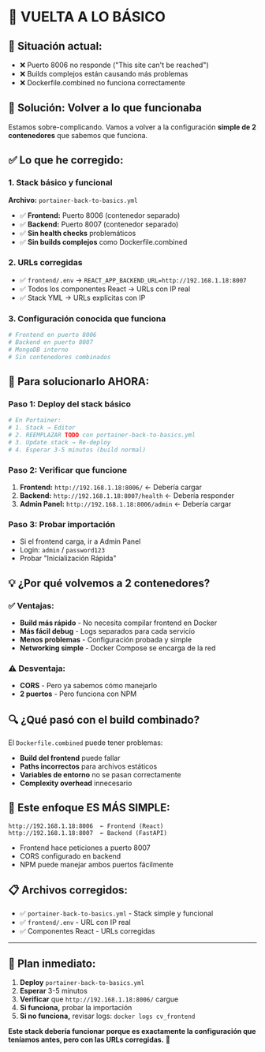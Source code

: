 # 🔄 VUELTA A LO BÁSICO

## 🚨 **Situación actual:**
- ❌ Puerto 8006 no responde ("This site can't be reached")
- ❌ Builds complejos están causando más problemas
- ❌ Dockerfile.combined no funciona correctamente

## 🎯 **Solución: Volver a lo que funcionaba**

Estamos sobre-complicando. Vamos a volver a la configuración **simple de 2 contenedores** que sabemos que funciona.

## ✅ **Lo que he corregido:**

### **1. Stack básico y funcional**
**Archivo:** `portainer-back-to-basics.yml`
- ✅ **Frontend:** Puerto 8006 (contenedor separado)
- ✅ **Backend:** Puerto 8007 (contenedor separado)
- ✅ **Sin health checks** problemáticos
- ✅ **Sin builds complejos** como Dockerfile.combined

### **2. URLs corregidas**
- ✅ `frontend/.env` → `REACT_APP_BACKEND_URL=http://192.168.1.18:8007`
- ✅ Todos los componentes React → URLs con IP real
- ✅ Stack YML → URLs explícitas con IP

### **3. Configuración conocida que funciona**
```yaml
# Frontend en puerto 8006
# Backend en puerto 8007  
# MongoDB interno
# Sin contenedores combinados
```

## 🚀 **Para solucionarlo AHORA:**

### **Paso 1: Deploy del stack básico**
```bash
# En Portainer:
# 1. Stack → Editor
# 2. REEMPLAZAR TODO con portainer-back-to-basics.yml
# 3. Update stack → Re-deploy
# 4. Esperar 3-5 minutos (build normal)
```

### **Paso 2: Verificar que funcione**
1. **Frontend:** `http://192.168.1.18:8006/` ← Debería cargar
2. **Backend:** `http://192.168.1.18:8007/health` ← Debería responder
3. **Admin Panel:** `http://192.168.1.18:8006/admin` ← Debería cargar

### **Paso 3: Probar importación**
- Si el frontend carga, ir a Admin Panel
- Login: `admin` / `password123`
- Probar "Inicialización Rápida"

## 💡 **¿Por qué volvemos a 2 contenedores?**

### **✅ Ventajas:**
- **Build más rápido** - No necesita compilar frontend en Docker
- **Más fácil debug** - Logs separados para cada servicio
- **Menos problemas** - Configuración probada y simple
- **Networking simple** - Docker Compose se encarga de la red

### **⚠️ Desventaja:**
- **CORS** - Pero ya sabemos cómo manejarlo
- **2 puertos** - Pero funciona con NPM

## 🔍 **¿Qué pasó con el build combinado?**

El `Dockerfile.combined` puede tener problemas:
- **Build del frontend** puede fallar
- **Paths incorrectos** para archivos estáticos  
- **Variables de entorno** no se pasan correctamente
- **Complexity overhead** innecesario

## 🎯 **Este enfoque ES MÁS SIMPLE:**

```
http://192.168.1.18:8006  ← Frontend (React)
http://192.168.1.18:8007  ← Backend (FastAPI)
```

- Frontend hace peticiones a puerto 8007
- CORS configurado en backend
- NPM puede manejar ambos puertos fácilmente

## 📋 **Archivos corregidos:**
- ✅ `portainer-back-to-basics.yml` - Stack simple y funcional
- ✅ `frontend/.env` - URL con IP real
- ✅ Componentes React - URLs corregidas

---

## 🚀 **Plan inmediato:**

1. **Deploy** `portainer-back-to-basics.yml`
2. **Esperar** 3-5 minutos
3. **Verificar** que `http://192.168.1.18:8006/` cargue
4. **Si funciona,** probar la importación
5. **Si no funciona,** revisar logs: `docker logs cv_frontend`

**Este stack debería funcionar porque es exactamente la configuración que teníamos antes, pero con las URLs corregidas.** 🎯